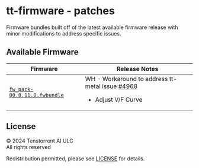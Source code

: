 # tt-firmware - patches
Firmware bundles built off of the latest available firmware release with minor modifications to address specific issues.

## Available Firmware

| Firmware | Release Notes |
| --- | --- | 
| [`fw_pack-80.8.11.0.fwbundle`](fw_pack-80.8.11.0.fwbundle) | WH - Workaround to address tt-metal issue [#4968](https://github.com/tenstorrent-metal/tt-metal/issues/4968) <ul><li>Adjust V/F Curve</li></ul>

## License
© 2024 Tenstorrent AI ULC<br/>
All rights reserved

Redistribution permitted, please see [LICENSE](LICENSE) for details.
